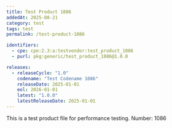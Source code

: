 ```yaml
---
title: Test Product 1086
addedAt: 2025-08-21
category: test
tags: test
permalink: /test-product-1086

identifiers:
  - cpe: cpe:2.3:a:testvendor:test_product_1086
  - purl: pkg:generic/test_product_1086@1.0.0

releases:
  - releaseCycle: "1.0"
    codename: "Test Codename 1086"
    releaseDate: 2025-01-01
    eol: 2026-01-01
    latest: "1.0.0"
    latestReleaseDate: 2025-01-01
---
```


This is a test product file for performance testing. Number: 1086
